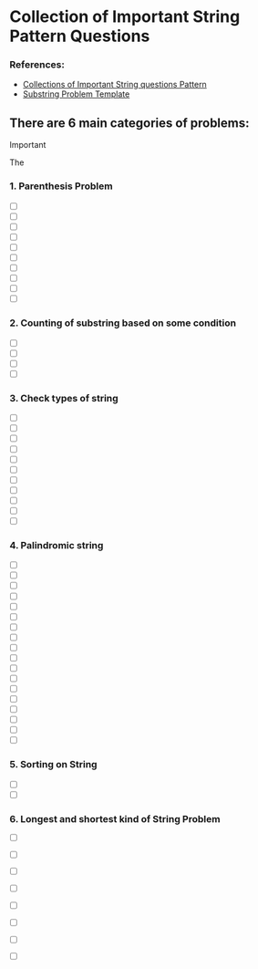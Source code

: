 # Collection of Important String Pattern Questions

### References:
- [Collections of Important String questions Pattern](https://leetcode.com/discuss/study-guide/2001789/Collections-of-Important-String-questions-Pattern)
- [Substring Problem Template](https://leetcode.com/problems/minimum-window-substring/solutions/26808/Here-is-a-10-line-template-that-can-solve-most-'substring'-problems/)

## There are 6 main categories of problems:
   > [!IMPORTANT]
   > The  
   ###  1. Parenthesis Problem  
   - [ ] [](https://leetcode.com/problems/generate-parentheses)
   - [ ] [](https://leetcode.com/problems/score-of-parentheses)
   - [ ] [](https://leetcode.com/problems/valid-parentheses)
   - [ ] [](https://leetcode.com/problems/valid-parentheses)
   - [ ] [](https://leetcode.com/problems/remove-outermost-parentheses)
   - [ ] [](https://leetcode.com/problems/different-ways-to-add-parentheses/) 
   - [ ] [](https://leetcode.com/problems/remove-invalid-parentheses)
   - [ ] [](https://leetcode.com/problems/minimum-remove-to-make-valid-parentheses) 
   - [ ] [](https://leetcode.com/problems/maximum-nesting-depth-of-the-parentheses) 
   - [ ] [](https://leetcode.com/problems/longest-valid-parentheses/) 

   ### 2. Counting of substring based on some condition
   - [ ] [](https://leetcode.com/problems/number-of-wonderful-substrings)
   - [ ] [](https://leetcode.com/problems/sum-of-beauty-of-all-substrings/)
   - [ ] [](https://leetcode.com/problems/maximum-number-of-occurrences-of-a-substring)
   - [ ] [](https://leetcode.com/problems/number-of-wonderful-substrings)
   ### 3. Check types of string
   - [ ] [](https://leetcode.com/problems/isomorphic-strings) 
   - [ ] [](https://leetcode.com/problems/valid-anagram) 
   - [ ] [](https://leetcode.com/problems/additive-number)
   - [ ] [](https://leetcode.com/problems/buddy-strings) 
   - [ ] [](https://leetcode.com/problems/longest-happy-prefix) 
   - [ ] [](https://leetcode.com/problems/increasing-decreasing-string) 
   - [ ] [](https://leetcode.com/problems/check-if-a-string-can-break-another-string)
   - [ ] [](https://leetcode.com/problems/determine-if-two-strings-are-close)
   - [ ] [](https://leetcode.com/problems/check-if-two-string-arrays-are-equivalent) 
   - [ ] [](https://leetcode.com/problems/check-if-word-equals-summation-of-two-words) 
   - [ ] [](https://leetcode.com/problems/check-if-one-string-swap-can-make-strings-equal) 
   ### 4. Palindromic string
   - [ ] [](https://leetcode.com/problems/palindrome-partitioning)
   - [ ] [](https://leetcode.com/problems/palindrome-partitioning-ii) 
   - [ ] [](https://leetcode.com/problems/valid-palindrome) 
   - [ ] [](https://leetcode.com/problems/shortest-palindrome) 
   - [ ] [](https://leetcode.com/problems/palindrome-pairs) 
   - [ ] [](https://leetcode.com/problems/longest-palindrome) 
   - [ ] [](https://leetcode.com/problems/longest-palindromic-subsequence)
   - [ ] [](https://leetcode.com/problems/find-the-closest-palindrome) 
   - [ ] [](https://leetcode.com/problems/palindromic-substrings)
   - [ ] [](https://leetcode.com/problems/valid-palindrome-ii) 
   - [ ] [](https://leetcode.com/problems/longest-chunked-palindrome-decomposition)
   - [ ] [](https://leetcode.com/problems/break-a-palindrome)
   - [ ] [](https://leetcode.com/problems/can-make-palindrome-from-substring)
   - [ ] [](https://leetcode.com/problems/palindrome-partitioning-iii) 
   - [ ] [](https://leetcode.com/problems/minimum-insertion-steps-to-make-a-string-palindrome) 
   - [ ] [](https://leetcode.com/problems/remove-palindromic-subsequences) 
   - [ ] [](https://leetcode.com/problems/construct-k-palindrome-strings)
   - [ ] [](https://leetcode.com/problems/split-two-strings-to-make-palindrome)
   ### 5. Sorting on String
   - [ ] [](https://leetcode.com/problems/sort-characters-by-frequency)
   - [ ] [](https://leetcode.com/problems/custom-sort-string)
   ### 6. Longest and shortest kind of String Problem
   - [ ] [](https://leetcode.com/problems/longest-duplicate-substring)
   - [ ] [](https://leetcode.com/problems/longest-string-chain)
   - [ ] [](https://leetcode.com/problems/longest-common-subsequence)
   - [ ] [](https://leetcode.com/problems/longest-happy-string)
   - [ ] [](https://leetcode.com/problems/maximum-length-of-a-concatenated-string-with-unique-characters)
   - [ ] [](https://leetcode.com/problems/find-longest-awesome-substring) 
   - [ ] [](https://leetcode.com/problems/largest-substring-between-two-equal-characters) 
   - [ ] [](https://leetcode.com/problems/largest-odd-number-in-string)   
   





